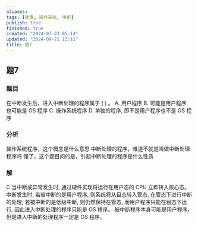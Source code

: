 ```yaml
---
aliases: 
tags: [犹豫, 操作系统, 中断]
publish: true
finished: true
created: "2024-07-23 05:14"
updated: "2024-09-21 13:11"
title: 题7
---
```

## 题7
### 题目
在中断发生后，进入中断处理的程序属于 ( ) 。
A. 用户程序
B. 可能是用户程序, 也可能是 OS 程序
C. 操作系统程序
D. 单独的程序, 即不是用户程序也不是 OS 程序
### 分析
操作系统程序，这个概念是什么意思
中断处理的程序，难道不就是叫做中断处理程序吗
懂了，这个题目问的是，引起中断处理的程序是什么性质
### 解
C
当中断或异常发生时, 通过硬件实现将运行在用户态的 CPU 立即转入核心态。
中断发生时, 若被中断的是用户程序, 则系统将从目态转入管态, 在管态下进行中断的处理; 
若被中断的是低级中断, 则仍然保持在管态, 而用户程序只能在目态下运行, 因此进入中断处理的程序只能是 OS 程序。
被中断程序本身可能是用户程序，但是进入中断的处理程序一定是 OS 程序。

